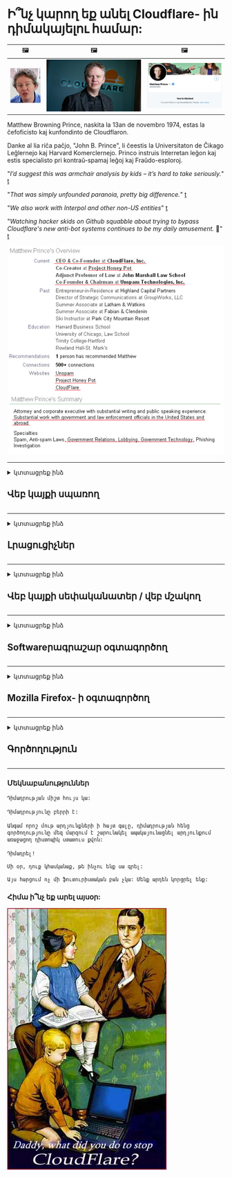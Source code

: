 # Ի՞նչ կարող եք անել Cloudflare- ին դիմակայելու համար:

| 🖼 | 🖼 | 🖼 |
| --- | --- | --- |
| ![](../image/matthew_prince_teen.jpg) | ![](../image/matthew_prince.jpg) | ![](../image/blockedbymatthewprince.jpg) |


Matthew Browning Prince, naskita la 13an de novembro 1974, estas la ĉefoficisto kaj kunfondinto de Cloudflaron.

Danke al lia riĉa paĉjo, "John B. Prince", li ĉeestis la Universitaton de Ĉikago Leĝlernejo kaj Harvard Komerclernejo.
Princo instruis Interretan leĝon kaj estis specialisto pri kontraŭ-spamaj leĝoj kaj Fraŭdo-esploroj.


"*I’d suggest this was armchair analysis by kids – it’s hard to take seriously.*" [t](https://www.theguardian.com/technology/2015/nov/19/cloudflare-accused-by-anonymous-helping-isis)

"*That was simply unfounded paranoia, pretty big difference.*"  [t](https://twitter.com/xxdesmus/status/992757936123359233)

"*We also work with Interpol and other non-US entities*" [t](https://twitter.com/eastdakota/status/1203028504184360960)

"*Watching hacker skids on Github squabble about trying to bypass Cloudflare's new anti-bot systems continues to be my daily amusement.* 🍿" [t](https://twitter.com/eastdakota/status/1273277839102656515)


![](../image/whoismp.jpg)

---


<details>
<summary>կտտացրեք ինձ

## Վեբ կայքի սպառող
</summary>


- Եթե ​​ձեր նախընտրած կայքն օգտագործում է Cloudflare, ասեք նրանց, որ չօգտագործեն Cloudflare:
  - Facebook- ի, Reddit- ի, Twitter- ի կամ Mastodon- ի նման սոցիալական մեդիայի նվնվոցը ոչ մի տարբերություն չունի: [Գործողություններն ավելի բարձր են, քան հեշթեգերը:](https://twitter.com/phyzonloop/status/1274132092490862594)
  - Փորձեք կապվել կայքի սեփականատիրոջ հետ, եթե ցանկանում եք ձեզ օգտակար դարձնել:

[Cloudflare- ն ասաց](https://github.com/Eloston/ungoogled-chromium/issues/783):
```
Խորհուրդ ենք տալիս ադմինիստրատորներին դիմել հատուկ ծառայությունների կամ կայքերի համար, որոնց հետ խնդիրներ եք առաջացնում և կիսվեք ձեր փորձով:
```

[Եթե ​​դուք չեք խնդրում դա, կայքի սեփականատերը երբեք չգիտի այս խնդիրը:](../PEOPLE.md)

![](../image/liberapay.jpg)

[Հաջող օրինակ](https://counterpartytalk.org/t/turn-off-cloudflare-on-counterparty-co-plz/164/5).<br>
Դուք խնդիր ունեք [Ձայնդ բարձրացրու հիմա:](https://github.com/maraoz/maraoz.github.io/issues/1) Ստորև բերված օրինակը:

```
Դուք պարզապես օգնում եք կորպորատիվ գրաքննությանը և զանգվածային վերահսկողությանը:
http://crimeflare.eu.org
```

```
Ձեր վեբ էջը գտնվում է CloudFlare- ի գաղտնիությունը չարաշահող մասնավոր պարսպապատ պարտեզում:
http://crimeflare.eu.org
```

- Որոշ ժամանակ տրամադրեք ՝ կայքի գաղտնիության քաղաքականությունը կարդալու համար:
  - եթե կայքը Cloudflare- ի ետևում է, կամ կայքը օգտագործում է Cloudflare- ին միացված ծառայություններ:

Այն պետք է բացատրի, թե որն է «Cloudflare» - ը, և թույլտվություն խնդրի ՝ ձեր տվյալները Cloudflare- ին կիսելու համար: Դա չկատարելը կհանգեցնի վստահության ոտնահարման, և պետք է խուսափել քննարկվող կայքից:

[Գաղտնիության քաղաքականության ընդունելի օրինակն այստեղ է](https://archive.is/bDlTz) ("Subprocessors" > "Entity Name")

```
Ես կարդացել եմ ձեր գաղտնիության քաղաքականությունը և չեմ կարող գտնել Cloudflare բառը:
Ես հրաժարվում եմ ձեզ հետ տվյալների փոխանակումից, եթե շարունակեք իմ տվյալները Cloudflare- ին կերակրել:
http://crimeflare.eu.org
```

Սա գաղտնիության քաղաքականության օրինակ է, որը չունի Cloudflare բառը:
[Liberland Jobs](https://archive.is/daKIr) [privacy policy](https://docsend.com/view/feiwyte):

![](../image/cfwontobey.jpg)

Cloudflare- ն ունի իրենց գաղտնիության քաղաքականությունը:
[Cloudflare- ը սիրում է doxxing մարդկանց:](https://www.reddit.com/r/GamerGhazi/comments/2s64fe/be_wary_reporting_to_cloudflare/)

Ահա մի լավ օրինակ կայքի գրանցման ձևի համար:
AFAIK, զրո կայք դա անում է: Կվստահե՞ք նրանց:

```
Սեղմելով «Գրանցվել XYZ» - ին ՝ դուք համաձայն եք մեր ծառայության պայմանների և գաղտնիության հայտարարության հետ:
Դուք նաև համաձայն եք կիսել ձեր տվյալները Cloudflare- ի հետ, ինչպես նաև համաձայն եք cloudflare- ի գաղտնիության հայտարարության հետ:
Եթե ​​Cloudflare- ը արտահոսում է ձեր տվյալները կամ թույլ չի տալիս միանալ մեր սերվերներին, դա մեր մեղքը չէ: [*]

[ Գրանցվել ] [ ես համաձայն չեմ ]
```
[*] [PEOPLE.md](../PEOPLE.md)


- Փորձեք չօգտագործել նրանց ծառայությունը: Հիշեք, որ ձեզ դիտում է Cloudflare- ը:
  - ["I'm in your TLS, sniffin' your passworz"](../image/iminurtls.jpg)

- Որոնել այլ կայք: Ինտերնետում կան այլընտրանքներ և հնարավորություններ:

- Համոզեք ձեր ընկերներին օգտագործել Tor ամեն օր:
  - Անանունությունը պետք է լինի բաց ինտերնետի ստանդարտը:
  - [Նկատի ունեցեք, որ Tor նախագիծը չի հավանում այս նախագիծը:](../HISTORY.md)

</details>

------

<details>
<summary>կտտացրեք ինձ

## Լրացուցիչներ
</summary>

- Եթե ​​ձեր զննարկիչը Firefox, Tor Browser կամ Ungoogled Chromium է, օգտագործեք ստորև նշված այս հավելումներից մեկը:
  - Եթե ​​ցանկանում եք ավելացնել այլ նոր հավելում, նախ հարցրեք դրա մասին:


| Անուն | Կառուցապատող | Աջակցություն | Կարող է արգելափակել | Կարող է ծանուցել | Chrome |
| -------- | -------- | -------- | -------- | -------- | -------- |
| [Bloku Cloudflaron MITM-Atakon](../subfiles/about.bcma.md) | #Addon | [ ? ](http://crimeflare.eu.org/) | **Այո**     | **Այո**     |  **Այո** |
| [Ĉu ligoj estas vundeblaj al MITM-atako?](../subfiles/about.ismm.md) | #Addon | [ ? ](http://crimeflare.eu.org/) | Ոչ     | **Այո**     |  **Այո** |
| [Ĉu ĉi tiuj ligoj blokos Tor-uzanton?](../subfiles/about.isat.md) | #Addon | [ ? ](http://crimeflare.eu.org/) | Ոչ     | **Այո**     |  **Այո** |
| [Block Cloudflare MITM Attack](https://trac.torproject.org/projects/tor/attachment/ticket/24351/block_cloudflare_mitm_attack-1.0.14.1-an%2Bfx.xpi)<br>[**DELETED BY TOR PROJECT**](../HISTORY.md) | nullius | [ ? ](../tool/block_cloudflare_mitm_fx), [Link](http://crimeflare.eu.org/) | **Այո**     | **Այո**     |  Ոչ |
| [TPRB](http://sw.nnpaefp7pkadbxxkhz2agtbv2a4g5sgo2fbmv3i7czaua354334uqqad.onion/) | Sw | [ ? ](http://sw.nnpaefp7pkadbxxkhz2agtbv2a4g5sgo2fbmv3i7czaua354334uqqad.onion/) | **Այո**     | **Այո**     |  Ոչ |
| [Detect Cloudflare](https://addons.mozilla.org/en-US/firefox/addon/detect-cloudflare/) | Frank Otto | [ ? ](https://github.com/traktofon/cf-detect) | Ոչ     | **Այո**     |  Ոչ |
| [True Sight](https://addons.mozilla.org/en-US/firefox/addon/detect-cloudflare-plus/) | claustromaniac | [ ? ](https://github.com/claustromaniac/detect-cloudflare-plus) | Ոչ     | **Այո**     |  Ոչ |
| [Which Cloudflare datacenter am I visiting?](https://addons.mozilla.org/en-US/firefox/addon/cf-pop/) | 依云 | [ ? ](https://github.com/lilydjwg/cf-pop) | Ոչ     | **Այո**     |  Ոչ |


- «Decentraleyes» - ը կարող է դադարեցնել կապը «CDNJS (Cloudflare)» - ի հետ:
  - Այն կանխում է շատ խնդրանքների ցանցեր հասնելը և ծառայում է տեղական ֆայլերին ՝ կայքերը չխախտվելուց:
  - Կառուցապատողը պատասխանեց: "[very concerning indeed](https://github.com/Synzvato/decentraleyes/issues/236#issuecomment-352049501)", "[widespread usage severely centralizes the web](https://github.com/Synzvato/decentraleyes/issues/251#issuecomment-366752049)"

- [Կարող եք նաև Cloudflare սերտիֆիկատը հանել կամ չվստահել ձեր Վկայագրման մարմնի (ԿԱ) կողմից:](https://www.ssl.com/how-to/remove-root-certificate-firefox/)

</details>

------

<details>
<summary>կտտացրեք ինձ

## Վեբ կայքի սեփականատեր / վեբ մշակող
</summary>


![](../image/word_cloudflarefree.jpg)

- Մի օգտագործեք Cloudflare լուծում, eriամանակաշրջան:
  - Դրանից կարող ես ավելի լավ անել, չէ՞: [Ահա, թե ինչպես հեռացնել Cloudflare- ի բաժանորդագրությունները, ծրագրերը, տիրույթները կամ հաշիվները:](https://support.cloudflare.com/hc/en-us/articles/200167776-Removing-subscriptions-plans-domains-or-accounts)

| 🖼 | 🖼 |
| --- | --- |
| ![](../image/htmlalertcloudflare.jpg) | ![](../image/htmlalertcloudflare2.jpg) |

- Moreանկանում եք ավելի շատ հաճախորդներ Գիտեք ինչ անել: Ակնարկը «գծից վեր է»:
  - [Ողջույն, դուք գրել եք «Մենք լուրջ ենք վերաբերվում ձեր գաղտնիությանը», բայց ես ստացել եմ «Սխալ 403 արգելված անանուն վստահված անձը չի թույլատրվում»:](https://it.slashdot.org/story/19/02/19/0033255/stop-saying-we-take-your-privacy-and-security-seriously) Ինչու եք արգելափակում Tor Or VPN- ը: Եվ ինչու՞ եք արգելափակում ժամանակավոր նամակները:

![](../image/anonexist.jpg)

- Cloudflare- ի օգտագործումը կմեծացնի խափանումների հավանականությունը: Այցելուները չեն կարող մուտք գործել ձեր կայք, եթե ձեր սերվերը խափանված է կամ Cloudflare- ը խափանված է:
  - [Դուք իսկապե՞ս կարծում էիք, որ Cloudflare- ը երբեք չի ընկնում:](https://www.ibtimes.com/cloudflare-down-not-working-sites-producing-504-gateway-timeout-errors-2618008) [Another](https://twitter.com/Jedduff/status/1097875615997399040) [sample](https://twitter.com/search?f=tweets&vertical=default&q=Cloudflare%20is%20having%20problems). [Need more](../PEOPLE.md)?

![](../image/cloudflareinternalerror.jpg)

- Cloudflare- ի օգտագործումը ձեր «API ծառայությունը», «ծրագրակազմի թարմացման սերվերը» կամ «RSS հոսքը» վստահված անձի համար վնաս կհասցնի ձեր հաճախորդին: Հաճախորդը զանգահարեց ձեզ և ասաց. «Ես այլևս չեմ կարող օգտագործել ձեր API- ն», և դուք գաղափար չունեք, թե ինչ է կատարվում: Cloudflare- ը կարող է լուռ արգելափակել ձեր հաճախորդին: Կարծում եք ՝ լա՞վ է:
  - Կան բազմաթիվ RSS ընթերցող հաճախորդներ և RSS ընթերցողներ առցանց ծառայություններ: Ինչու եք RSS հոսք հրատարակում, եթե թույլ չեք տալիս մարդկանց բաժանորդագրվել:

![](../image/rssfeedovercf.jpg)

- Ձեզ հարկավո՞ր է HTTPS սերտիֆիկատ: Օգտագործեք «Եկեք գաղտնագրենք» կամ պարզապես գնեք այն CA ընկերությունից:

- Ձեզ հարկավոր է DNS սերվեր: Չե՞ք կարող կարգավորել ձեր սեփական սերվերը: Ինչ վերաբերում է նրանց: [Hurricane Electric Free DNS](https://dns.he.net/), [Dyn.com](https://dyn.com/dns/), [1984 Hosting](https://www.1984hosting.com/), [Afraid.Org (Ադմինիստրատորը ջնջում է ձեր հաշիվը, եթե օգտագործում եք TOR)](https://freedns.afraid.org/)
  - [Alternativoj al DNS](../subfiles/alternative/domaindns.md)

- Փնտրու՞մ եք հոստինգի ծառայություն: Միայն անվճար Ինչ վերաբերում է նրանց: [Onion Service](http://vww6ybal4bd7szmgncyruucpgfkqahzddi37ktceo3ah7ngmcopnpyyd.onion/en/security/network-security/tor/onionservices-best-practices), [Free Web Hosting Area](https://freewha.com/), [Autistici/Inventati Web Site Hosting](https://www.autinv5q6en4gpf4.onion/services/website), [Github Pages](https://pages.github.com/), [Surge](https://surge.sh/)
  - [Cloudflare- ի այլընտրանքներ](../subfiles/alternative/cloudflare.md)

- Դուք օգտագործում եք «cloudflare-ipfs.com»: [Գիտե՞ք Cloudflare IPFS- ը վատն է:](../PEOPLE.md)

- Տեղադրեք Web Application Firewall- ը, ինչպիսիք են OWASP- ը և Fail2Ban- ը, ձեր սերվերի վրա և կազմաձևեք այն պատշաճ կերպով:
  - Tor- ի արգելափակումը լուծում չէ: Մի պատժեք բոլորին պարզապես փոքր վատ օգտվողների համար:

- Վերահասցեագրեք կամ արգելափակեք «Cloudflare Warp» - ի օգտվողներին ձեր կայք մուտք գործելը: Եվ պատճառաբանիր, եթե կարող ես:

> IP ցուցակ: "[Cloudflare- ի ներկայիս IP տիրույթները](cloudflare_inc/)"

> A: Ուղղակի արգելափակեք դրանք

```
server {
...
deny 173.245.48.0/20;
deny 103.21.244.0/22;
deny 103.22.200.0/22;
deny 103.31.4.0/22;
deny 141.101.64.0/18;
deny 108.162.192.0/18;
deny 190.93.240.0/20;
deny 188.114.96.0/20;
deny 197.234.240.0/22;
deny 198.41.128.0/17;
deny 162.158.0.0/15;
deny 104.16.0.0/12;
deny 172.64.0.0/13;
deny 131.0.72.0/22;
deny 2400:cb00::/32;
deny 2606:4700::/32;
deny 2803:f800::/32;
deny 2405:b500::/32;
deny 2405:8100::/32;
deny 2a06:98c0::/29;
deny 2c0f:f248::/32;
...
}
```

> B: Վերահղել նախազգուշացման էջին

```
http {
...
geo $iscf {
default 0;
173.245.48.0/20 1;
103.21.244.0/22 1;
103.22.200.0/22 1;
103.31.4.0/22 1;
141.101.64.0/18 1;
108.162.192.0/18 1;
190.93.240.0/20 1;
188.114.96.0/20 1;
197.234.240.0/22 1;
198.41.128.0/17 1;
162.158.0.0/15 1;
104.16.0.0/12 1;
172.64.0.0/13 1;
131.0.72.0/22 1;
2400:cb00::/32 1;
2606:4700::/32 1;
2803:f800::/32 1;
2405:b500::/32 1;
2405:8100::/32 1;
2a06:98c0::/29 1;
2c0f:f248::/32 1;
}
...
}

server {
...
if ($iscf) {rewrite ^ https://example.com/cfwsorry.php;}
...
}

<?php
header('HTTP/1.1 406 Not Acceptable');
echo <<<CLOUDFLARED
Thank you for visiting ourwebsite.com!<br />
We are sorry, but we can't serve you because your connection is being intercepted by Cloudflare.<br />
Please read http://crimeflare.eu.org for more information.<br />
CLOUDFLARED;
die();
```

- Կարգավորեք Tor Onion Service- ը կամ I2P insite- ը, եթե հավատում եք ազատությանը և ողջունում եք անանուն օգտվողներին:

- Խորհրդատվություն խնդրեք Clearnet / Tor երկակի կայքի այլ օպերատորներից և անանուն ընկերներ ձեռք բերեք:

</details>

------

<details>
<summary>կտտացրեք ինձ

## Softwareրագրաշար օգտագործող
</summary>


- Անհամաձայնությունն օգտագործում է CloudFlare: Այլընտրանքներ Մենք խորհուրդ ենք տալիս [**Briar** (Android)](https://f-droid.org/en/packages/org.briarproject.briar.android/), [Ricochet (PC)](https://ricochet.im/), [Tox + Tor (Android/PC)](https://tox.chat/download.html)
  - Briar- ը ներառում է Tor daemon- ը, որպեսզի դուք ստիպված չլինեք տեղադրել Orbot- ը:
  - Qwtch մշակողները, Open Privacy- ը, առանց ծանուցման, ջնջել են stop_cloudflare նախագիծը իրենց git ծառայությունից:

- Եթե ​​օգտագործում եք Debian GNU / Linux, կամ որևէ ածանցյալ, բաժանորդագրվեք: [bug #831835](https://bugs.debian.org/cgi-bin/bugreport.cgi?bug=831835). Եվ եթե կարող եք, օգնեք ստուգել կարկատուն և օգնեք սպասարկողին ճիշտ եզրակացություն անել ՝ արդյոք այն պետք է ընդունվի:

- Միշտ առաջարկեք այս զննարկիչները:

| Անուն | Կառուցապատող | Աջակցություն | Մեկնաբանություն |
| -------- | -------- | -------- | -------- |
| [Ungoogled-Chromium](https://ungoogled-software.github.io/ungoogled-chromium-binaries/) | Eloston | [ ? ](https://github.com/Eloston/ungoogled-chromium) | PC (Win, Mac, Linux)  _!Tor_ |
| [Bromite](https://www.bromite.org/fdroid) | Bromite | [ ? ](https://github.com/bromite/bromite/issues) | Android  _!Tor_ |
| [Tor Browser](https://www.torproject.org/download/) | Tor Project | [ ? ](https://support.torproject.org/) | PC (Win, Mac, Linux)  _Tor_|
| [Tor Browser Android](https://www.torproject.org/download/) | Tor Project | [ ? ](https://support.torproject.org/) | Android  _Tor_|
| [Onion Browser](https://itunes.apple.com/us/app/onion-browser/id519296448?mt=8) | Mike Tigas | [ ? ](https://github.com/OnionBrowser/OnionBrowser/issues) | Apple iOS  _Tor_|
| [GNU/Icecat](https://www.gnu.org/software/gnuzilla/) | GNU | [ ? ](https://www.gnu.org/software/gnuzilla/) | PC (Linux) |
| [IceCatMobile](https://f-droid.org/en/packages/org.gnu.icecat/) | GNU | [ ? ](https://lists.gnu.org/mailman/listinfo/bug-gnuzilla) | Android |
| [Iridium Browser](https://iridiumbrowser.de/about/) | Iridium | [ ? ](https://github.com/iridium-browser/iridium-browser/) | PC (Win, Mac, Linux, OpenBSD) |


Այլ ծրագրակազմի գաղտնիությունն անկատար է: Սա չի նշանակում, որ Tor զննարկիչը «կատարյալ» է:
Ինտերնետում և տեխնոլոգիայում չկա 100% անվտանգ, ոչ էլ 100% մասնավոր:

- Չե՞ք ուզում օգտագործել Tor- ը: Tor daemon- ով կարող եք օգտագործել ցանկացած զննարկիչ:
  - [Նշենք, որ Tor նախագծին դա դուր չի գալիս:](https://support.torproject.org/tbb/tbb-9/) Օգտագործեք Tor զննարկիչը, եթե ունակ եք դա անել:
- [Ինչպես օգտագործել Chromium- ը Tor- ի հետ](../subfiles/chromium_tor.md)


Եկեք խոսենք այլ ծրագրակազմի գաղտնիության մասին:

- [Եթե ​​իսկապես անհրաժեշտ է օգտագործել Firefox, ընտրեք «Firefox ESR»:](https://www.mozilla.org/en-US/firefox/organizations/)
  - [Firefox - Լրտեսող ծրագրերի դիտորդ](https://spyware.neocities.org/articles/firefox.html)
  - [Firefox- ը մերժում է ազատ խոսքը, արգելում է ազատ խոսքը](https://web.archive.org/web/20200423010026/https://reclaimthenet.org/firefox-rejects-free-speech-bans-free-speech-commenting-plugin-dissenter-from-its-extensions-gallery/)
  - ["100+ դեմ ձայն: Թվում է, թե ծրագրային ապահովման ընկերությանը խնդրելու հավատարիմ մնալ ... այս օրերին ծրագրաշարը պարզապես չափազանց շատ է:"](https://old.reddit.com/r/firefox/comments/gutdiw/weve_got_work_to_do_the_mozilla_blog/fslbbb6/)
  - [Ուհ, ինչու է Firefox- ը ինձ ցույց տալիս հովանավորվող հղումներ իմ URL- ի գոտում:](https://www.reddit.com/r/firefox/comments/jybx2w/uh_why_is_firefox_showing_me_sponsored_links_in/)
  - [Mozilla - Մարմնավորված սատանա](https://digdeeper.neocities.org/ghost/mozilla.html)

- [Հիշեք, որ Mozilla- ն օգտագործում է Cloudflare ծառայությունը:](https://www.robtex.com/dns-lookup/www.mozilla.org) [Նրանք նաև օգտագործում են Cloudflare- ի DNS ծառայությունն իրենց արտադրանքի վրա:](https://www.theregister.co.uk/2018/03/21/mozilla_testing_dns_encryption/)

- [Mozilla- ն պաշտոնապես մերժեց այս տոմսը:](https://bugzilla.mozilla.org/show_bug.cgi?id=1426618)

- [Firefox Focus- ը կատակ է:](https://github.com/mozilla-mobile/focus-android/issues/1743) [Նրանք խոստացան անջատել հեռաչափությունը, բայց փոխեցին այն:](https://github.com/mozilla-mobile/focus-android/issues/4210)

- [PaleMoon / Basilisk մշակողը սիրում է Cloudflare:](https://github.com/mozilla-mobile/focus-android/issues/1743#issuecomment-345993097)
  - [Pale Moon- ի արխիվային սերվերը կոտրեց և չարամիտ ծրագրեր տարածեց 18 ամիսների ընթացքում](https://www.reddit.com/r/privacytoolsIO/comments/cc808y/pale_moons_archive_server_hacked_and_spread/)
  - Նա նաև ատում է Tor օգտագործողներին - "[Թող դա թշնամաբար վերաբերվի Tor- ին: Կարծում եմ, որ կայքերի մեծ մասը պետք է թշնամաբար վերաբերվի Tor- ին `հաշվի առնելով դրա չափազանց բարձր չարաշահման գործոնը:](https://github.com/yacy/yacy_search_server/issues/314#issuecomment-565932097)"

- [Waterfox- ը լուրջ «հեռախոսների տան» խնդիր ունի](https://spyware.neocities.org/articles/waterfox.html)

- [Google Chrome- ը լրտեսող ծրագիր է:](https://www.gnu.org/proprietary/malware-google.en.html)
  - [Google- ը պրոֆիլավորում է ձեր գործունեությունը:](https://spyware.neocities.org/articles/chrome.html)

- [SRWare Iron- ը չափազանց շատ հեռախոսներ է կապում տան հետ:](https://spyware.neocities.org/articles/iron.html) Այն նաև միանում է google տիրույթներին:

- [Brave Browser սպիտակ ցուցակի Facebook / Twitter հետևորդները:](https://www.bleepingcomputer.com/news/security/facebook-twitter-trackers-whitelisted-by-brave-browser/)
  - [Ահա ավելի շատ խնդիրներ:](https://spyware.neocities.org/articles/brave.html)
  - [binance- ի դուստր ձեռնարկության ID- ն](https://twitter.com/cryptonator1337/status/1269594587716374528)

- [Microsoft Edge- ը թույլ է տալիս Facebook- ին գործարկել Flash կոդ ՝ օգտագործողների մեջքի հետեւում:](https://www.zdnet.com/article/microsoft-edge-lets-facebook-run-flash-code-behind-users-backs/)

- [Վիվալդին չի հարգում ձեր գաղտնիությունը:](https://spyware.neocities.org/articles/vivaldi.html)

- [Opera լրտեսող ծրագրերի ազդեցության մակարդակը ՝ չափազանց բարձր](https://spyware.neocities.org/articles/opera.html)

- Apple iOS: [Դուք ընդհանրապես չպետք է օգտագործեք iOS- ը, հիմնականում այն ​​պատճառով, որ դա վնասակար ծրագիր է:](https://www.gnu.org/proprietary/malware-apple.html)

Ուստի խորհուրդ ենք տալիս միայն վերը նշված աղյուսակը: Ոչ մի ուրիշ բան.

</details>

------

<details>
<summary>կտտացրեք ինձ

## Mozilla Firefox- ի օգտագործող
</summary>


- «Firefox Nightly» - ը կարգաբերման մակարդակի տեղեկատվություն կուղարկի Mozilla սերվերներին `առանց հրաժարվելու մեթոդի:
  - [Mozilla սերվերները բերում են Cloudflare- ին](https://www.digwebinterface.com/?hostnames=www.mozilla.org%0D%0Amozilla.cloudflare-dns.com&type=&ns=resolver&useresolver=8.8.4.4&nameservers=)

- Հնարավոր է արգելել Firefox- ին միանալ Mozilla սերվերներին:
  - [Mozilla- ի քաղաքականության ձևանմուշների ուղեցույց](https://github.com/mozilla/policy-templates/blob/master/README.md)
  - Նկատի ունեցեք, որ այս հնարքը կարող է դադարեցնել աշխատել ավելի ուշ տարբերակում, քանի որ Mozilla- ն սիրում է իրենք իրենց ընտրել սպիտակ ցուցակում:
  - Օգտագործեք firewall և DNS զտիչներ ՝ դրանք ամբողջությամբ արգելափակելու համար:

"`/distribution/policies.json`"

>     "WebsiteFilter": {
> 		"Block": [
> 		"*://*.mozilla.com/*",
> 		"*://*.mozilla.net/*",
> 		"*://*.mozilla.org/*",
> 		"*://webcompat.com/*",
> 		"*://*.firefox.com/*",
> 		"*://*.thunderbird.net/*",
> 		"*://*.cloudflare.com/*"
> 		]
>     },


- ~~Հայտնեք սխալի մասին mozilla- ի հետագծողին ՝ ասելով, որ չօգտագործեն Cloudflare:~~ Տեղի ունեցավ bugzilla- ի մասին սխալի մասին: Շատերին տեղադրեցին իրենց մտահոգությունները, սակայն սխալը ադմինիստրատորը թաքցրել էր 2018-ին:

- Դուք կարող եք անջատել DoH- ը Firefox- ում:
  - [Փոխեք Firefox- ի կանխադրված DNS մատակարարը](../subfiles/change-firefox-dns.md)

![](../image/firefoxdns.jpg)

- [Եթե ​​ցանկանում եք օգտագործել ոչ ISP DNS, հաշվի առեք OpenNIC Tier2 DNS ծառայությունը կամ որևէ այլ Cloudflare DNS ծառայություն:](https://wiki.opennic.org/start)
![](../image/opennic.jpg)
  - Արգելափակել Cloudflare- ը DNS- ով: [Crimeflare DNS](../subfiles/service.publicdns.md)

- Դուք կարող եք օգտագործել Tor- ը որպես DNS լուծիչ: [Եթե ​​Tor- ի փորձագետ չեք, հարց տվեք այստեղ:](https://tor.stackexchange.com/)

> **Ինչպե՞ս**
> 1. Ներբեռնեք Tor- ը և տեղադրեք այն ձեր համակարգչում:
> 2. Այս տողը ավելացրեք «torrc» ֆայլում:
> DNSPort 127.0.0.1:53
> 3. Վերագործարկեք Tor- ը:
> 4. Ձեր համակարգչի DNS սերվերը սահմանեք «127.0.0.1»:

</details>

------

<details>
<summary>կտտացրեք ինձ

## Գործողություն
</summary>


- Պատմեք Cloudflare- ի վտանգների մասին ձեր շրջապատին:

- [Օգնեք բարելավել այս պահոցը:](http://crimeflare.eu.org)
  - Թե՛ ցուցակները, թե՛ դրա դեմ փաստարկները, թե՛ մանրամասները:

- [Փաստաթղթավորեք և շատ հանրայնացրեք, թե ինչն է սխալ տեղի ունենում Cloudflare- ի (և նմանատիպ ընկերությունների) հետ `անելով դա անպայման նշելով այս պահեստը](http://crimeflare.eu.org) :)

- Լռելյայնորեն օգտագործեք Tor- ից օգտվողներ, որպեսզի նրանք կարողանան համացանց զգալ աշխարհի տարբեր մասերի տեսանկյունից:

- Ստեղծեք խմբեր սոցիալական լրատվամիջոցներում և մսային տարածքում ՝ նվիրված Cloudflare- ից աշխարհը ազատելուն:

- Անհրաժեշտության դեպքում հղումը դեպի այս պահեստի այս խմբերը. Սա կարող է լինել մի տեղ ՝ որպես խմբեր համատեղ աշխատանքը համակարգելու համար:

- [Սկսեք համագործակցություն, որը կարող է Cloudflare- ին նշանակալից ոչ կորպորատիվ այլընտրանք ապահովել:](../subfiles/alternative/cloudflare.md)

- Տեղեկացրեք մեզ ցանկացած այլընտրանքների մասին, որոնք կօգնեն առնվազն ապահովել Cloudflare- ի դեմ բազմաշերտ պաշտպանություն:

- Եթե ​​Cloudflare- ի հաճախորդ եք, դրեք ձեր գաղտնիության կարգավորումները և սպասեք, որ նրանք խախտեն դրանք:
  - [Ապա նրանց բերեք հակասպամ / գաղտնիության խախտման մեղադրանքների ներքո:](https://twitter.com/thexpaw/status/1108424723233419264)

- Եթե ​​դուք գտնվում եք Ամերիկայի Միացյալ Նահանգներում, և տվյալ կայքը բանկ կամ հաշվապահ է, փորձեք իրավական ճնշում գործադրել Gramm-Leach – Bliley Act- ի կամ «Դիամոլություն ունեցող ամերիկացիներ» օրենքի ներքո և մեզ հետ զեկուցեք, թե որքանով եք հասել: ,

- Եթե ​​կայքը պետական ​​կայք է, փորձեք իրավական ճնշում գործադրել ԱՄՆ Սահմանադրության 1-ին փոփոխության ներքո:

- Եթե ​​ԵՄ քաղաքացի եք, կապվեք կայքի հետ `ձեր տվյալների պաշտպանության ընդհանուր կանոնակարգով սահմանված ձեր անձնական տեղեկություններն ուղարկելու համար: Եթե ​​նրանք հրաժարվում են ձեզ տրամադրել ձեր տեղեկատվությունը, դա օրենքի խախտում է:

- Ընկերությունների համար, ովքեր պնդում են, որ իրենց կայքում ծառայություն են առաջարկում, փորձեք դրանք որպես «կեղծ գովազդ» հաղորդել սպառողների պաշտպանության կազմակերպություններին և BBB- ին: Cloudflare կայքերը սպասարկվում են Cloudflare սերվերների կողմից:

- [ITU- ն ԱՄՆ համատեքստում առաջարկում է, որ Cloudflare- ը սկսի այնքան մեծանալ, որ հակամենաշնորհային օրենսդրությունը կարող է իրենց վրա դրվել:](https://www.itu.int/en/ITU-T/Workshops-and-Seminars/20181218/Documents/Geoff_Huston_Presentation.pdf)

- Գաղափարելի է, որ GNU GPL 4 տարբերակը կարող է ներառել այնպիսի դրույթ, որը պահպանում է այդպիսի աղբյուրի աղբյուրի կոդը, որը պահանջում է բոլոր GPLv4 և հետագա ծրագրերի համար, որ առնվազն աղբյուրի կոդը հասանելի լինի միջավայրի միջոցով, որը խտրականություն չի դնում Tor օգտագործողների նկատմամբ:

- [Se vi uzas Mastodon bonvolu sekvi la konton Mitigator](../subfiles/service.altlink.md).

</details>

------

### Մեկնաբանություններ

```
Դիմադրության միշտ հույս կա:

Դիմադրությունը բերրի է:

Անգամ որոշ մութ արդյունքների ի հայտ գալը, դիմադրության հենց գործողությունը մեզ մարզում է շարունակել ապակայունացնել արդյունքում առաջացող դիստոպիկ ստատուս քվոն:

Դիմադրել!
```

```
Մի օր, դուք կհասկանաք, թե ինչու ենք սա գրել:
```

```
Այս հարցում ոչ մի ֆուտուրիստական ​​բան չկա: Մենք արդեն կորցրել ենք:
```

### Հիմա ի՞նչ եք արել այսօր:


![](../image/stopcf.jpg)
